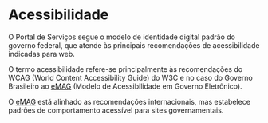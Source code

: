 # Acessibilidade

O Portal de Serviços segue o modelo de identidade digital padrão do governo federal, que atende às principais recomendações de acessibilidade indicadas para web.

O termo acessibilidade refere-se principalmente às recomendações do WCAG (World Content Accessibility Guide) do W3C e no caso do Governo Brasileiro ao [eMAG] (Modelo de Acessibilidade em Governo Eletrônico). 

O [eMAG] está alinhado as recomendações internacionais, mas estabelece padrões de comportamento acessível para sites governamentais.

[eMAG]:http://www.governoeletronico.gov.br/acoes-e-projetos/e-MAG
